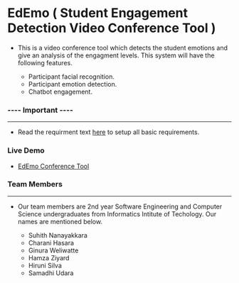 # EdEmo ( Student Engagement Detection Video Conference Tool )

- This is a video conference tool which detects the student emotions and give an analysis of the engagment levels. This system will have the following features.
    
    * Participant facial recognition.
    * Participant emotion detection.
    * Chatbot engagement.
    

### ---- Important ----
___

- Read the requirment text [here](https://github.com/hamzaziyard-devep/EdEmo/tree/main/Requirements) to setup all basic requirements.

### Live Demo

- [EdEmo Conference Tool](https://edemo-conference.herokuapp.com/)
### Team Members
___
- Our team members are 2nd year Software Engineering and Computer Science undergraduates from Informatics Intitute of Techology. Our names are mentioned below.

    * Suhith Nanayakkara
    * Charani Hasara
    * Ginura Weliwatte
    * Hamza Ziyard
    * Hiruni Silva
    * Samadhi Udara
